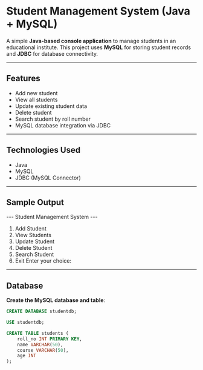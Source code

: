 # Student Management System (Java + MySQL)

A simple **Java-based console application** to manage students in an educational institute. This project uses **MySQL** for storing student records and **JDBC** for database connectivity.

---

## Features

- Add new student
- View all students
- Update existing student data
- Delete student
- Search student by roll number
- MySQL database integration via JDBC

---

## Technologies Used

- Java
- MySQL
- JDBC (MySQL Connector)

---

## Sample Output

--- Student Management System ---
1. Add Student
2. View Students
3. Update Student
4. Delete Student
5. Search Student
6. Exit
Enter your choice:

---

## Database

  **Create the MySQL database and table**:
   ```sql
   CREATE DATABASE studentdb;

   USE studentdb;

   CREATE TABLE students (
       roll_no INT PRIMARY KEY,
       name VARCHAR(50),
       course VARCHAR(50),
       age INT
   );
